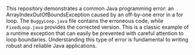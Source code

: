 This repository demonstrates a common Java programming error: an ArrayIndexOutOfBoundsException caused by an off-by-one error in a for loop. The `BuggyLoop.java` file contains the erroneous code, while `FixedLoop.java` provides the corrected version.  This is a classic example of a runtime exception that can easily be prevented with careful attention to loop boundaries.  Understanding this type of error is fundamental to writing robust and reliable Java applications.